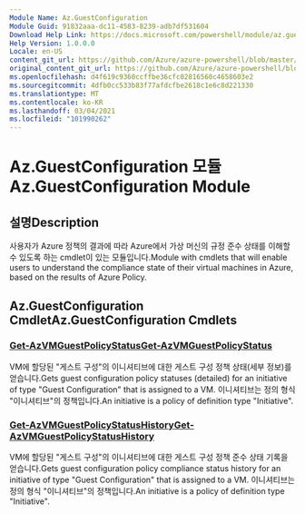 ```yaml
---
Module Name: Az.GuestConfiguration
Module Guid: 91832aaa-dc11-4583-8239-adb7df531604
Download Help Link: https://docs.microsoft.com/powershell/module/az.guestconfiguration
Help Version: 1.0.0.0
Locale: en-US
content_git_url: https://github.com/Azure/azure-powershell/blob/master/src/GuestConfiguration/GuestConfiguration/help/Az.GuestConfiguration.md
original_content_git_url: https://github.com/Azure/azure-powershell/blob/master/src/GuestConfiguration/GuestConfiguration/help/Az.GuestConfiguration.md
ms.openlocfilehash: d4f619c9360ccffbe36cfc02816560c4658603e2
ms.sourcegitcommit: 4dfb0cc533b83f77afdcfbe2618c1e6c8d221330
ms.translationtype: MT
ms.contentlocale: ko-KR
ms.lasthandoff: 03/04/2021
ms.locfileid: "101990262"
---
```

# <span data-ttu-id="6a841-101">Az.GuestConfiguration 모듈</span><span class="sxs-lookup"><span data-stu-id="6a841-101">Az.GuestConfiguration Module</span></span>
## <span data-ttu-id="6a841-102">설명</span><span class="sxs-lookup"><span data-stu-id="6a841-102">Description</span></span>
<span data-ttu-id="6a841-103">사용자가 Azure 정책의 결과에 따라 Azure에서 가상 머신의 규정 준수 상태를 이해할 수 있도록 하는 cmdlet이 있는 모듈입니다.</span><span class="sxs-lookup"><span data-stu-id="6a841-103">Module with cmdlets that will enable users to understand the compliance state of their virtual machines in Azure, based on the results of Azure Policy.</span></span>

## <span data-ttu-id="6a841-104">Az.GuestConfiguration Cmdlet</span><span class="sxs-lookup"><span data-stu-id="6a841-104">Az.GuestConfiguration Cmdlets</span></span>
### [<span data-ttu-id="6a841-105">Get-AzVMGuestPolicyStatus</span><span class="sxs-lookup"><span data-stu-id="6a841-105">Get-AzVMGuestPolicyStatus</span></span>](Get-AzVMGuestPolicyStatus.md)
<span data-ttu-id="6a841-106">VM에 할당된 "게스트 구성"의 이니셔티브에 대한 게스트 구성 정책 상태(세부 정보)를 얻습니다.</span><span class="sxs-lookup"><span data-stu-id="6a841-106">Gets guest configuration policy statuses (detailed) for an initiative of type "Guest Configuration" that is assigned to a VM.</span></span>
<span data-ttu-id="6a841-107">이니셔티브는 정의 형식 "이니셔티브"의 정책입니다.</span><span class="sxs-lookup"><span data-stu-id="6a841-107">An initiative is a policy of definition type "Initiative".</span></span>

### [<span data-ttu-id="6a841-108">Get-AzVMGuestPolicyStatusHistory</span><span class="sxs-lookup"><span data-stu-id="6a841-108">Get-AzVMGuestPolicyStatusHistory</span></span>](Get-AzVMGuestPolicyStatusHistory.md)
<span data-ttu-id="6a841-109">VM에 할당된 "게스트 구성"의 이니셔티브에 대한 게스트 구성 정책 준수 상태 기록을 얻습니다.</span><span class="sxs-lookup"><span data-stu-id="6a841-109">Gets guest configuration policy compliance status history for an initiative of type "Guest Configuration" that is assigned to a VM.</span></span>
<span data-ttu-id="6a841-110">이니셔티브는 정의 형식 "이니셔티브"의 정책입니다.</span><span class="sxs-lookup"><span data-stu-id="6a841-110">An initiative is a policy of definition type "Initiative".</span></span>

